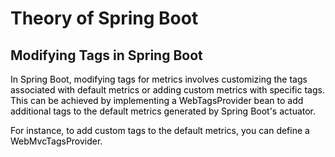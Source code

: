 # Theory of Spring Boot

## Modifying Tags in Spring Boot

<mark>

In Spring Boot, modifying tags for metrics involves customizing the tags associated with default metrics or adding custom metrics with specific tags. This can be achieved by implementing a WebTagsProvider bean to add additional tags to the default metrics generated by Spring Boot's actuator.

For instance, to add custom tags to the default metrics, you can define a WebMvcTagsProvider.

</mark>
